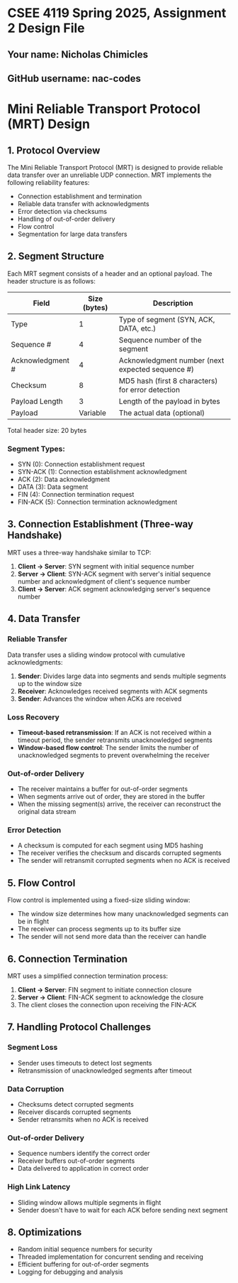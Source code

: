 # CSEE 4119 Spring 2025, Assignment 2 Design File
## Your name: Nicholas Chimicles
## GitHub username: nac-codes

# Mini Reliable Transport Protocol (MRT) Design

## 1. Protocol Overview

The Mini Reliable Transport Protocol (MRT) is designed to provide reliable data transfer over an unreliable UDP connection. MRT implements the following reliability features:
- Connection establishment and termination
- Reliable data transfer with acknowledgments
- Error detection via checksums
- Handling of out-of-order delivery
- Flow control
- Segmentation for large data transfers

## 2. Segment Structure

Each MRT segment consists of a header and an optional payload. The header structure is as follows:

| Field          | Size (bytes) | Description                                      |
|----------------|--------------|--------------------------------------------------|
| Type           | 1            | Type of segment (SYN, ACK, DATA, etc.)           |
| Sequence #     | 4            | Sequence number of the segment                   |
| Acknowledgment #| 4            | Acknowledgment number (next expected sequence #) |
| Checksum       | 8            | MD5 hash (first 8 characters) for error detection|
| Payload Length | 3            | Length of the payload in bytes                   |
| Payload        | Variable     | The actual data (optional)                       |

Total header size: 20 bytes

### Segment Types:
- SYN (0): Connection establishment request
- SYN-ACK (1): Connection establishment acknowledgment
- ACK (2): Data acknowledgment
- DATA (3): Data segment
- FIN (4): Connection termination request
- FIN-ACK (5): Connection termination acknowledgment

## 3. Connection Establishment (Three-way Handshake)

MRT uses a three-way handshake similar to TCP:

1. **Client → Server**: SYN segment with initial sequence number
2. **Server → Client**: SYN-ACK segment with server's initial sequence number and acknowledgment of client's sequence number
3. **Client → Server**: ACK segment acknowledging server's sequence number

## 4. Data Transfer

### Reliable Transfer
Data transfer uses a sliding window protocol with cumulative acknowledgments:

1. **Sender**: Divides large data into segments and sends multiple segments up to the window size
2. **Receiver**: Acknowledges received segments with ACK segments
3. **Sender**: Advances the window when ACKs are received

### Loss Recovery
- **Timeout-based retransmission**: If an ACK is not received within a timeout period, the sender retransmits unacknowledged segments
- **Window-based flow control**: The sender limits the number of unacknowledged segments to prevent overwhelming the receiver

### Out-of-order Delivery
- The receiver maintains a buffer for out-of-order segments
- When segments arrive out of order, they are stored in the buffer
- When the missing segment(s) arrive, the receiver can reconstruct the original data stream

### Error Detection
- A checksum is computed for each segment using MD5 hashing
- The receiver verifies the checksum and discards corrupted segments
- The sender will retransmit corrupted segments when no ACK is received

## 5. Flow Control

Flow control is implemented using a fixed-size sliding window:
- The window size determines how many unacknowledged segments can be in flight
- The receiver can process segments up to its buffer size
- The sender will not send more data than the receiver can handle

## 6. Connection Termination

MRT uses a simplified connection termination process:

1. **Client → Server**: FIN segment to initiate connection closure
2. **Server → Client**: FIN-ACK segment to acknowledge the closure
3. The client closes the connection upon receiving the FIN-ACK

## 7. Handling Protocol Challenges

### Segment Loss
- Sender uses timeouts to detect lost segments
- Retransmission of unacknowledged segments after timeout

### Data Corruption
- Checksums detect corrupted segments
- Receiver discards corrupted segments
- Sender retransmits when no ACK is received

### Out-of-order Delivery
- Sequence numbers identify the correct order
- Receiver buffers out-of-order segments
- Data delivered to application in correct order

### High Link Latency
- Sliding window allows multiple segments in flight
- Sender doesn't have to wait for each ACK before sending next segment

## 8. Optimizations

- Random initial sequence numbers for security
- Threaded implementation for concurrent sending and receiving
- Efficient buffering for out-of-order segments
- Logging for debugging and analysis